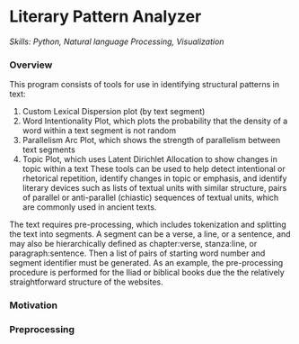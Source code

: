 # Literary Pattern Analyzer
*Skills: Python, Natural language Processing, Visualization*

### Overview
This program consists of tools for use in identifying structural patterns in text:
1. Custom Lexical Dispersion plot (by text segment)
2. Word Intentionality Plot, which plots the probability that the density of a word within a text segment is not random
3. Parallelism Arc Plot, which shows the strength of parallelism between text segments
4. Topic Plot, which uses Latent Dirichlet Allocation to show changes in topic within a text
These tools can be used to help detect intentional or rhetorical repetition, identify changes in topic or emphasis,
and identify literary devices such as lists of textual units with similar structure, pairs of parallel or anti-parallel
(chiastic) sequences of textual units, which are commonly used in ancient texts.

The text requires pre-processing, which includes tokenization and splitting the text into segments.
A segment can be a verse, a line, or a sentence, and may also be hierarchically defined as chapter:verse,
stanza:line, or paragraph:sentence. Then a list of pairs of starting word number and segment identifier must be
generated. As an example, the pre-processing procedure is performed for the Iliad or biblical books due the the
relatively straightforward structure of the websites.


### Motivation


### Preprocessing
